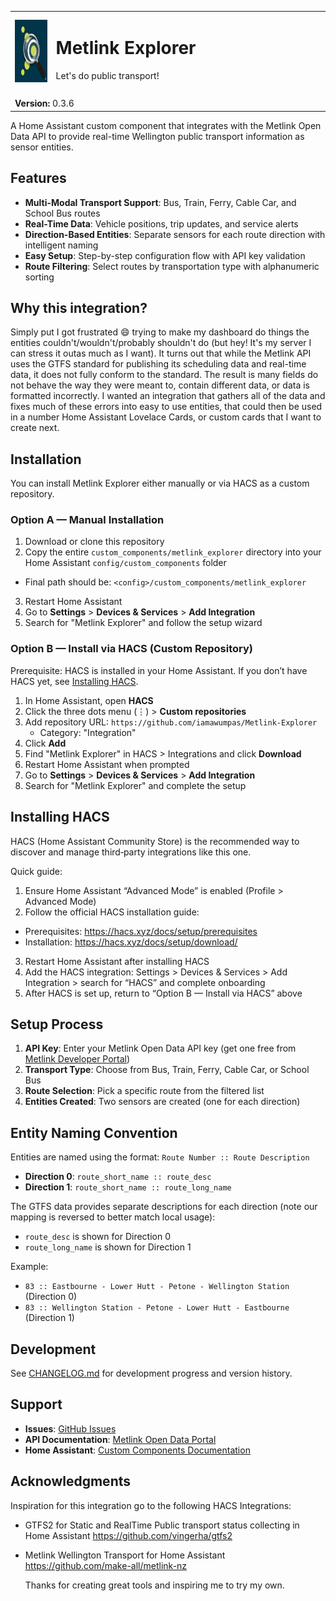<table>
  <tr>
    <td>
      <img src="https://raw.githubusercontent.com/iamawumpas/Metlink-Explorer/main/custom_components/metlink_explorer/assets/logo%20(256x256).png" alt="Metlink Explorer Logo" width="auto" height="100px">
    </td>
    <td>
      <h1>Metlink Explorer</h1>
      Let's do public transport!<img width="550" height="0">
    </td>
  </tr>
  <tr>
    <td colspan="2" style="border: none; padding-top: 0.5em;">
  <strong>Version:</strong> 0.3.6
    </td>
  </tr>
</table>

A Home Assistant custom component that integrates with the Metlink Open Data API to provide real-time Wellington public transport information as sensor entities.

## Features

- **Multi-Modal Transport Support**: Bus, Train, Ferry, Cable Car, and School Bus routes
- **Real-Time Data**: Vehicle positions, trip updates, and service alerts
- **Direction-Based Entities**: Separate sensors for each route direction with intelligent naming
- **Easy Setup**: Step-by-step configuration flow with API key validation
- **Route Filtering**: Select routes by transportation type with alphanumeric sorting


## Why this integration?
Simply put I got frustrated :smile: trying to make my dashboard do things the entities couldn't/wouldn't/probably shouldn't do (but hey! It's my server I can stress it outas much as I want). It turns out that while the Metlink API uses the GTFS standard for publishing its scheduling data and real-time data, it does not fully conform to the standard. The result is many fields do not behave the way they were meant to, contain different data, or data is formatted incorrectly. I wanted an integration that gathers all of the data and fixes much of these errors into easy to use entities, that could then be used in a number Home Assistant Lovelace Cards, or custom cards that I want to create next.


## Installation

You can install Metlink Explorer either manually or via HACS as a custom repository.

### Option A — Manual Installation

1. Download or clone this repository
2. Copy the entire `custom_components/metlink_explorer` directory into your Home Assistant `config/custom_components` folder
  - Final path should be: `<config>/custom_components/metlink_explorer`
3. Restart Home Assistant
4. Go to **Settings** > **Devices & Services** > **Add Integration**
5. Search for "Metlink Explorer" and follow the setup wizard

### Option B — Install via HACS (Custom Repository)

Prerequisite: HACS is installed in your Home Assistant. If you don’t have HACS yet, see [Installing HACS](#installing-hacs).

1. In Home Assistant, open **HACS**
2. Click the three dots menu (⋮) > **Custom repositories**
3. Add repository URL: `https://github.com/iamawumpas/Metlink-Explorer`
    - Category: "Integration"
4. Click **Add**
5. Find "Metlink Explorer" in HACS > Integrations and click **Download**
6. Restart Home Assistant when prompted
7. Go to **Settings** > **Devices & Services** > **Add Integration**
8. Search for "Metlink Explorer" and complete the setup

## Installing HACS

HACS (Home Assistant Community Store) is the recommended way to discover and manage third‑party integrations like this one.

Quick guide:

1. Ensure Home Assistant “Advanced Mode” is enabled (Profile > Advanced Mode)
2. Follow the official HACS installation guide:
  - Prerequisites: https://hacs.xyz/docs/setup/prerequisites
  - Installation: https://hacs.xyz/docs/setup/download/
3. Restart Home Assistant after installing HACS
4. Add the HACS integration: Settings > Devices & Services > Add Integration > search for “HACS” and complete onboarding
5. After HACS is set up, return to “Option B — Install via HACS” above

## Setup Process

1. **API Key**: Enter your Metlink Open Data API key (get one free from [Metlink Developer Portal](https://opendata.metlink.org.nz/))
2. **Transport Type**: Choose from Bus, Train, Ferry, Cable Car, or School Bus
3. **Route Selection**: Pick a specific route from the filtered list
4. **Entities Created**: Two sensors are created (one for each direction)

## Entity Naming Convention

Entities are named using the format: `Route Number :: Route Description`

- **Direction 0**: `route_short_name :: route_desc` 
- **Direction 1**: `route_short_name :: route_long_name`

The GTFS data provides separate descriptions for each direction (note our mapping is reversed to better match local usage):
- `route_desc` is shown for Direction 0
- `route_long_name` is shown for Direction 1

Example:
- `83 :: Eastbourne - Lower Hutt - Petone - Wellington Station` (Direction 0)
- `83 :: Wellington Station - Petone - Lower Hutt - Eastbourne` (Direction 1)

## Development

See [CHANGELOG.md](CHANGELOG.md) for development progress and version history.

## Support

- **Issues**: [GitHub Issues](https://github.com/iamawumpus/Metlink-Explorer/issues)  
- **API Documentation**: [Metlink Open Data Portal](https://opendata.metlink.org.nz/)
- **Home Assistant**: [Custom Components Documentation](https://developers.home-assistant.io/docs/creating_component_index/)


## Acknowledgments
Inspiration for this integration go to the following HACS Integrations:
 - GTFS2 for Static and RealTime Public transport status collecting in Home Assistant https://github.com/vingerha/gtfs2
 - Metlink Wellington Transport for Home Assistant https://github.com/make-all/metlink-nz

      Thanks for creating great tools and inspiring me to try my own.